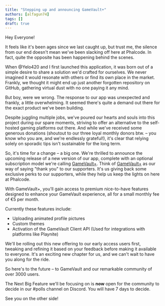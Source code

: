 ```yaml
---
title: "Stepping up and announcing GameVault+"
authors: [alfagun74]
tags: []
draft: true
---
```


Hey Everyone!

It feels like it's been ages since we last caught up, but trust me, the silence from our end doesn't mean we've been slacking off here at Phalcode. In fact, quite the opposite has been happening behind the scenes.

When @Yelo420 and I first launched this application, it was born out of a simple desire to share a solution we'd crafted for ourselves. We never imagined it would resonate with others or find its own place in the market. Frankly, we thought it might end up just another forgotten repository on GitHub, gathering virtual dust with no one paying it any mind.

But boy, were we wrong. The response to our app was unexpected and frankly, a little overwhelming. It seemed there's quite a demand out there for the exact product we've been building.

Despite juggling multiple jobs, we've poured our hearts and souls into this project during our spare moments, striving to offer an alternative to the self-hosted gaming platforms out there. And while we've received some generous donations (shoutout to our three loyal monthly donors btw. – you know who you are, and we're endlessly grateful!), it's clear that relying solely on sporadic tips isn't sustainable for the long term.

So, it's time for a change – a big one. We're thrilled to announce the upcoming release of a new version of our app, complete with an optional subscription model we're calling [GameVault+](/gamevault-plus). Think of [GameVault+](/gamevault-plus) as our way of saying "thank you" to our supporters. It's us giving back some exclusive perks to our supporters, while they help us keep the lights on here at Phalcode.

With GameVault+, you'll gain access to premium nice-to-have features designed to enhance your GameVault experience, all for a small monthly fee of €5 per month.

Currently these features include:

- Uploading animated profile pictures
- Custom themes
- Activation of the GameVault Client API (Used for integrations with platforms like Playnite)

We'll be rolling out this new offering to our early access users first, tweaking and refining it based on your feedback before making it available to everyone. It's an exciting new chapter for us, and we can't wait to have you along for the ride.

So here's to the future – to GameVault and our remarkable community of over 3000 users.

The Next Big Feature we'll be focusing on is **now** open for the community to decide in our #polls channel on Discord. You will have 7 days to decide.

See you on the other side!
